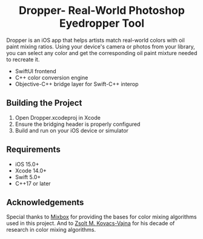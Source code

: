 <h1 align="center">Dropper- Real-World Photoshop Eyedropper Tool</h1>

Dropper is an iOS app that helps artists match real-world colors with oil paint mixing ratios.
Using your device's camera or photos from your library, you can select any color and get the corresponding oil paint mixture needed to recreate it.

- SwiftUI frontend
- C++ color conversion engine
- Objective-C++ bridge layer for Swift-C++ interop

## Building the Project

1. Open Dropper.xcodeproj in Xcode
2. Ensure the bridging header is properly configured
3. Build and run on your iOS device or simulator

## Requirements

- iOS 15.0+
- Xcode 14.0+
- Swift 5.0+
- C++17 or later

## Acknowledgements

Special thanks to [Mixbox](https://github.com/scrtwpns/mixbox) for providing the bases for color mixing algorithms used in this project.
And to [Zsolt M. Kovacs-Vajna](https://zsolt-kovacs.unibs.it/home) for his decade of research in color mixing algorithms.

